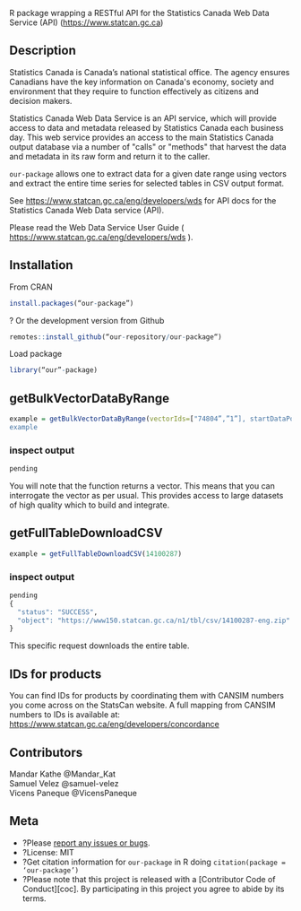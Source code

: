 R package wrapping a RESTful API for the Statistics Canada Web Data Service (API) (https://www.statcan.gc.ca)

## Description

Statistics Canada is Canada’s national statistical office. The agency ensures Canadians have the key information on Canada's economy, society and environment that they require to function effectively as citizens and decision makers.

Statistics Canada Web Data Service is an API service, which will provide access to data and metadata released by Statistics Canada each business day. This web service provides an access to the main Statistics Canada output database via a number of "calls" or "methods" that harvest the data and metadata in its raw form and return it to the caller.

`our-package` allows one to extract data for a given date range using vectors and extract the entire time series for selected tables in CSV output format.

See https://www.statcan.gc.ca/eng/developers/wds for API docs for the Statistics Canada Web Data service (API).

Please read the Web Data Service User Guide ( https://www.statcan.gc.ca/eng/developers/wds ).


## Installation

From CRAN


```r
install.packages(“our-package”)
```

? Or the development version from Github 


```r
remotes::install_github(“our-repository/our-package“)
```

Load package


```r
library(“our”-package)
```



## getBulkVectorDataByRange


```r
example = getBulkVectorDataByRange(vectorIds=["74804”,”1”], startDataPointReleaseDate=“2015-12-01T08:30”, endDataPointReleaseDate=“2018-03-31T19:00”)
example
```


### inspect output


```r
pending
```
You will note that the function returns a vector. This means that you can interrogate the vector as per usual. This provides access to large datasets of high quality which to build and integrate.

## getFullTableDownloadCSV


```r
example = getFullTableDownloadCSV(14100287)
```


### inspect output


```r
pending
{
  "status": "SUCCESS",
  "object": "https://www150.statcan.gc.ca/n1/tbl/csv/14100287-eng.zip"
}
```
This specific request downloads the entire table.

## IDs for products
You can find IDs for products by coordinating them with CANSIM numbers you come across on the StatsCan website.
A full mapping from CANSIM numbers to IDs is available at: https://www.statcan.gc.ca/eng/developers/concordance

## Contributors
Mandar Kathe @Mandar_Kat\
Samuel Velez @samuel-velez\
Vicens Paneque @VicensPaneque

## Meta

* ?Please [report any issues or bugs](https://https://github.com/samuel-velez/Statistics_Canada_API_Wrapper/issues).
* ?License: MIT
* ?Get citation information for `our-package` in R doing `citation(package = ‘our-package’)`
* ?Please note that this project is released with a [Contributor Code of Conduct][coc]. By participating in this project you agree to abide by its terms.
